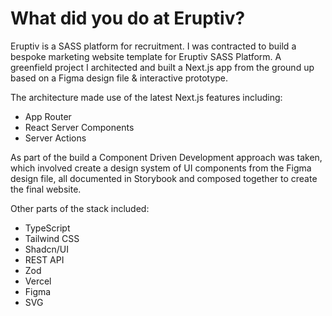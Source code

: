 # What did you do at Eruptiv?

Eruptiv is a SASS platform for recruitment. I was contracted to build a bespoke marketing website template for Eruptiv SASS Platform. A greenfield project I architected and built a Next.js app from the ground up based on a Figma design file & interactive prototype.

The architecture made use of the latest Next.js features including:

- App Router
- React Server Components
- Server Actions

As part of the build a Component Driven Development approach was taken, which involved create a design system of UI components from the Figma design file, all documented in Storybook and composed together to create the final website.

Other parts of the stack included:

- TypeScript
- Tailwind CSS
- Shadcn/UI
- REST API
- Zod
- Vercel
- Figma
- SVG
